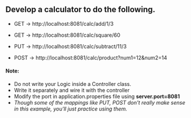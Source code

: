 ## Develop a calculator to do the following.


* GET -> http://localhost:8081/calc/add/1/3

* GET -> http://localhost:8081/calc/square/60

* PUT -> http://localhost:8081/calc/subtract/11/3 

* POST -> http://localhost:8081/calc/product?num1=12&num2=14

#### Note:

* Do not write your Logic inside a Controller class.
* Write it separately and wire it with the controller
* Modify the port in application.properties file using __server.port=8081__
* _Though some of the mappings like PUT, POST don't really make sense in this example, you'll just practice using them._